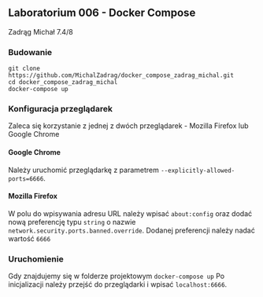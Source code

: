 ## Laboratorium 006 - Docker Compose
Zadrąg Michał 7.4/8

### Budowanie

```
git clone https://github.com/MichalZadrag/docker_compose_zadrag_michal.git
cd docker_compose_zadrag_michal
docker-compose up
```

### Konfiguracja przeglądarek

Zaleca się korzystanie z jednej z dwóch przeglądarek - Mozilla Firefox lub Google Chrome

#### Google Chrome

Należy uruchomić przeglądarkę z parametrem `--explicitly-allowed-ports=6666`.

#### Mozilla Firefox

W polu do wpisywania adresu URL należy wpisać `about:config` oraz dodać nową preferencję typu `string` o nazwie `network.security.ports.banned.override`.
Dodanej preferencji należy nadać wartość `6666`

### Uruchomienie

Gdy znajdujemy się w folderze projektowym `docker-compose up` Po inicjalizacji należy przejść do przeglądarki i wpisać  `localhost:6666`.
